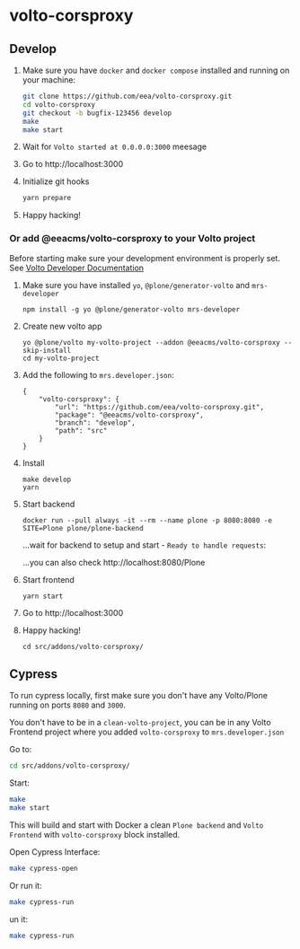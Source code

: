 # volto-corsproxy

## Develop

1. Make sure you have `docker` and `docker compose` installed and running on your machine:

    ```Bash
    git clone https://github.com/eea/volto-corsproxy.git
    cd volto-corsproxy
    git checkout -b bugfix-123456 develop
    make
    make start
    ```

1. Wait for `Volto started at 0.0.0.0:3000` meesage

1. Go to http://localhost:3000

1. Initialize git hooks

    ```Bash
    yarn prepare
    ```

1. Happy hacking!

### Or add @eeacms/volto-corsproxy to your Volto project

Before starting make sure your development environment is properly set. See [Volto Developer Documentation](https://docs.voltocms.com/getting-started/install/)

1.  Make sure you have installed `yo`, `@plone/generator-volto` and `mrs-developer`

        npm install -g yo @plone/generator-volto mrs-developer

1.  Create new volto app

        yo @plone/volto my-volto-project --addon @eeacms/volto-corsproxy --skip-install
        cd my-volto-project

1.  Add the following to `mrs.developer.json`:

        {
            "volto-corsproxy": {
                "url": "https://github.com/eea/volto-corsproxy.git",
                "package": "@eeacms/volto-corsproxy",
                "branch": "develop",
                "path": "src"
            }
        }

1.  Install

        make develop
        yarn

1.  Start backend

        docker run --pull always -it --rm --name plone -p 8080:8080 -e SITE=Plone plone/plone-backend

    ...wait for backend to setup and start - `Ready to handle requests`:

    ...you can also check http://localhost:8080/Plone

1.  Start frontend

        yarn start

1.  Go to http://localhost:3000

1.  Happy hacking!

        cd src/addons/volto-corsproxy/

## Cypress

To run cypress locally, first make sure you don't have any Volto/Plone running on ports `8080` and `3000`.

You don't have to be in a `clean-volto-project`, you can be in any Volto Frontend
project where you added `volto-corsproxy` to `mrs.developer.json`

Go to:

  ```BASH
  cd src/addons/volto-corsproxy/
  ```

Start:

  ```Bash
  make
  make start
  ```

This will build and start with Docker a clean `Plone backend` and `Volto Frontend` with `volto-corsproxy` block installed.

Open Cypress Interface:

  ```Bash
  make cypress-open
  ```

Or run it:

  ```Bash
  make cypress-run
  ```
un it:

  ```Bash
  make cypress-run
  ```
